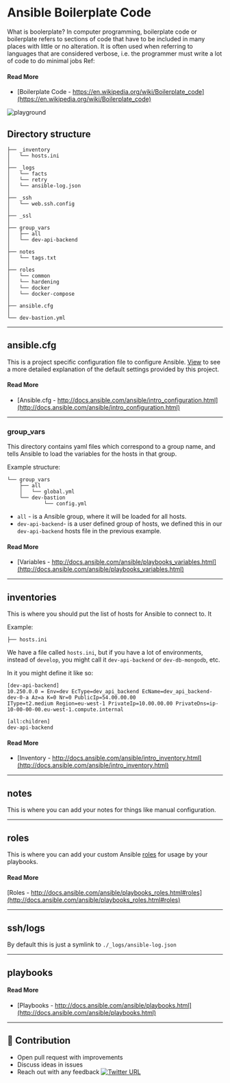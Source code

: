 # Ansible Boilerplate Code

What is boolerplate?
In computer programming, boilerplate code or boilerplate refers to sections of code that have to be included in many places with little or no alteration. It is often used when referring to languages that are considered verbose, i.e. the programmer must write a lot of code to do minimal jobs
Ref: 
#### Read More

- [Boilerplate Code - https://en.wikipedia.org/wiki/Boilerplate_code](https://en.wikipedia.org/wiki/Boilerplate_code)

![playground](https://user-images.githubusercontent.com/4303310/38618767-9b1c3a72-3dab-11e8-9d3e-e1feb8787aca.png)



## Directory structure
```
├── _inventory
│   └── hosts.ini
│
├── _logs
│   └── facts
│   └── retry
│   └── ansible-log.json
│
├── _ssh
│   └── web.ssh.config
│
├── _ssl
│
├── group_vars
│   ├── all
│   └── dev-api-backend
│
├── notes
│   └── tags.txt
│
├── roles
│   └── common
│   └── hardening
│   └── docker
│   └── docker-compose    
│
├── ansible.cfg
│
└── dev-bastion.yml
```
---

## ansible.cfg

This is a project specific configuration file to configure Ansible. [View](ansible.cfg)
to see a more detailed explanation of the default settings provided by this
project.

#### Read More

- [Ansible.cfg - http://docs.ansible.com/ansible/intro_configuration.html](http://docs.ansible.com/ansible/intro_configuration.html)

---

### group_vars

This directory contains yaml files which correspond to a group name, and tells
Ansible to load the variables for the hosts in that group.

Example structure:

```
└── group_vars
    ├── all
    │   └── global.yml
    └── dev-bastion
            └── config.yml
```

- `all` - is a Ansible group, where it will be loaded for all hosts.
- `dev-api-backend`-  is a user defined group of hosts, we defined this in our `dev-api-backend` hosts file in the previous example.

#### Read More

- [Variables - http://docs.ansible.com/ansible/playbooks_variables.html](http://docs.ansible.com/ansible/playbooks_variables.html)

---
## inventories

This is where you should put the list of hosts for Ansible to connect to. It

Example:

```
├── hosts.ini
```

We have a file called `hosts.ini`, but if you have a lot of environments,
instead of `develop`, you might call it `dev-api-backend` or
`dev-db-mongodb`, etc.

In it you might define it like so:

```
[dev-api-backend]
10.250.0.0 = Env=dev EcType=dev_api_backend EcName=dev_api_backend-dev-0-a Az=a K=0 Nr=0 PublicIp=54.00.00.00 
IType=t2.medium Region=eu-west-1 PrivateIp=10.00.00.00 PrivateDns=ip-10-00-00-00.eu-west-1.compute.internal

[all:children]
dev-api-backend
```

#### Read More

- [Inventory - http://docs.ansible.com/ansible/intro_inventory.html](http://docs.ansible.com/ansible/intro_inventory.html)

---

## notes

This is where you can add your notes for things like manual configuration.

---

## roles

This is where you can add your custom Ansible [roles](http://docs.ansible.com/ansible/playbooks_roles.html#roles) for usage by your playbooks.

#### Read More

[Roles - http://docs.ansible.com/ansible/playbooks_roles.html#roles](http://docs.ansible.com/ansible/playbooks_roles.html#roles)

---

## ssh/logs

By default this is just a symlink to `./_logs/ansible-log.json`

---

## playbooks

#### Read More

- [Playbooks - http://docs.ansible.com/ansible/playbooks.html](http://docs.ansible.com/ansible/playbooks.html)

---
## 👬 Contribution

- Open pull request with improvements
- Discuss ideas in issues
- Reach out with any feedback [![Twitter URL](https://img.shields.io/twitter/url/https/twitter.com/anmol_nagpal.svg?style=social&label=Follow%20%40anmol_nagpal)](https://twitter.com/anmol_nagpal)
